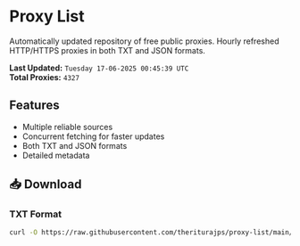 # Proxy List

Automatically updated repository of free public proxies. Hourly refreshed HTTP/HTTPS proxies in both TXT and JSON formats.

**Last Updated:** `Tuesday 17-06-2025 00:45:39 UTC`  
**Total Proxies:** `4327`

## Features
- Multiple reliable sources
- Concurrent fetching for faster updates
- Both TXT and JSON formats
- Detailed metadata

## 📥 Download

### TXT Format
```bash
curl -O https://raw.githubusercontent.com/theriturajps/proxy-list/main/proxies.txt